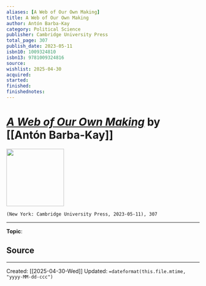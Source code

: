 ```yaml
---
aliases: [A Web of Our Own Making]
title: A Web of Our Own Making
author: Antón Barba-Kay
category: Political Science
publisher: Cambridge University Press
total_page: 307
publish_date: 2023-05-11
isbn10: 1009324810
isbn13: 9781009324816
source: 
wishlist: 2025-04-30
acquired: 
started: 
finished: 
finishednotes: 
---
```

# *[A Web of Our Own Making]()* by [[Antón Barba-Kay]]

<img src="http://books.google.com/books/content?id=w5y8EAAAQBAJ&printsec=frontcover&img=1&zoom=1&edge=curl&source=gbs_api" width=150>

`(New York: Cambridge University Press, 2023-05-11), 307`



--- 
**Topic**: 

**Source**
- 
 ---
Created: [[2025-04-30-Wed]]
Updated: `=dateformat(this.file.mtime, "yyyy-MM-dd-ccc")`
